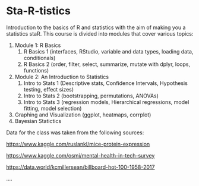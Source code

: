 # Sta-R-tistics
Introduction to the basics of R and statistics with the aim of making you a statistics staR. This course is divided into modules that cover various topics: 

1. Module 1: R Basics 
      1. R Basics 1 (interfaces, RStudio, variable and data types, loading data, conditionals)
      2. R Basics 2 (order, filter, select, summarize, mutate with dplyr, loops, functions)
2. Module 2: An Introduction to Statistics 
      1. Intro to Stats 1 (Descriptive stats, Confidence Intervals, Hypothesis testing, effect sizes)
      2. Intro to Stats 2 (bootstrapping, permutations, ANOVAs)
      3. Intro to Stats 3 (regression models, Hierarchical regressions, model fitting, model selection)
4. Graphing and Visualization (ggplot, heatmaps, corrplot)
5. Bayesian Statictics   


Data for the class was taken from the following sources:

https://www.kaggle.com/ruslankl/mice-protein-expression

https://www.kaggle.com/osmi/mental-health-in-tech-survey

https://data.world/kcmillersean/billboard-hot-100-1958-2017

....

